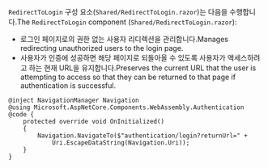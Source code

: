 <span data-ttu-id="848e6-101">`RedirectToLogin` 구성 요소(`Shared/RedirectToLogin.razor`)는 다음을 수행합니다.</span><span class="sxs-lookup"><span data-stu-id="848e6-101">The `RedirectToLogin` component (`Shared/RedirectToLogin.razor`):</span></span>

* <span data-ttu-id="848e6-102">로그인 페이지로의 권한 없는 사용자 리디렉션을 관리합니다.</span><span class="sxs-lookup"><span data-stu-id="848e6-102">Manages redirecting unauthorized users to the login page.</span></span>
* <span data-ttu-id="848e6-103">사용자가 인증에 성공하면 해당 페이지로 되돌아올 수 있도록 사용자가 액세스하려고 하는 현재 URL을 유지합니다.</span><span class="sxs-lookup"><span data-stu-id="848e6-103">Preserves the current URL that the user is attempting to access so that they can be returned to that page if authentication is successful.</span></span>

```razor
@inject NavigationManager Navigation
@using Microsoft.AspNetCore.Components.WebAssembly.Authentication
@code {
    protected override void OnInitialized()
    {
        Navigation.NavigateTo($"authentication/login?returnUrl=" +
            Uri.EscapeDataString(Navigation.Uri));
    }
}
```
